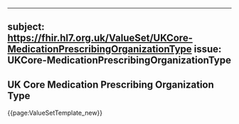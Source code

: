 
---
subject: https://fhir.hl7.org.uk/ValueSet/UKCore-MedicationPrescribingOrganizationType
issue: UKCore-MedicationPrescribingOrganizationType
---
## UK Core Medication Prescribing Organization Type

{{page:ValueSetTemplate_new}}
    
